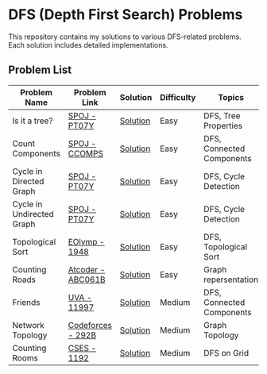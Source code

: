 # DFS (Depth First Search) Problems

This repository contains my solutions to various DFS-related problems. Each solution includes detailed implementations.

## Problem List

| Problem Name              | Problem Link                                                                                                    | Solution                                  | Difficulty | Topics                    |
| ------------------------- | --------------------------------------------------------------------------------------------------------------- | ----------------------------------------- | ---------- | ------------------------- |
| Is it a tree?             | [SPOJ - PT07Y](https://www.spoj.com/problems/PT07Y/en/)                                                         | [Solution](./Is-it-a-tree.cpp)            | Easy       | DFS, Tree Properties      |
| Count Components          | [SPOJ - CCOMPS](https://www.spoj.com/problems/CCOMPS/)                                                          | [Solution](./Count-Components.cpp)        | Easy       | DFS, Connected Components |
| Cycle in Directed Graph   | [SPOJ - PT07Y]()                                                                                                | [Solution](./cycle-in-directed-graph.cpp) | Easy       | DFS, Cycle Detection      |
| Cycle in Undirected Graph | [SPOJ - PT07Y]()                                                                                                | [Solution](./cycle-in-undirected.cpp)     | Easy       | DFS, Cycle Detection      |
| Topological Sort          | [EOlymp - 1948](https://vjudge.net/problem/EOlymp-1948)                                                         | [Solution](./Topological-Sort.cpp)        | Easy       | DFS, Topological Sort     |
| Counting Roads            | [Atcoder - ABC061B](https://atcoder.jp/contests/abc061/tasks/abc061_b?lang=en)                                  | [Solution](./Counting-Roads.cpp)          | Easy       | Graph repersentation      |
| Friends                   | [UVA - 11997](https://onlinejudge.org/index.php?option=com_onlinejudge&Itemid=8&page=show_problem&problem=3148) | [Solution](./Friends.cpp)                 | Medium     | DFS, Connected Components |
| Network Topology          | [Codeforces - 292B](https://codeforces.com/contest/292/problem/B)                                               | [Solution](./Network-Topology.cpp)        | Medium     | Graph Topology            |
| Counting Rooms            | [CSES - 1192](https://cses.fi/problemset/task/1192)                                                             | [Solution](./Counting-Rooms.cpp)          | Medium     | DFS on Grid               |
